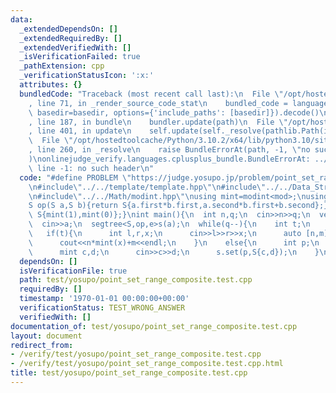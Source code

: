```yaml
---
data:
  _extendedDependsOn: []
  _extendedRequiredBy: []
  _extendedVerifiedWith: []
  _isVerificationFailed: true
  _pathExtension: cpp
  _verificationStatusIcon: ':x:'
  attributes: {}
  bundledCode: "Traceback (most recent call last):\n  File \"/opt/hostedtoolcache/Python/3.10.2/x64/lib/python3.10/site-packages/onlinejudge_verify/documentation/build.py\"\
    , line 71, in _render_source_code_stat\n    bundled_code = language.bundle(stat.path,\
    \ basedir=basedir, options={'include_paths': [basedir]}).decode()\n  File \"/opt/hostedtoolcache/Python/3.10.2/x64/lib/python3.10/site-packages/onlinejudge_verify/languages/cplusplus.py\"\
    , line 187, in bundle\n    bundler.update(path)\n  File \"/opt/hostedtoolcache/Python/3.10.2/x64/lib/python3.10/site-packages/onlinejudge_verify/languages/cplusplus_bundle.py\"\
    , line 401, in update\n    self.update(self._resolve(pathlib.Path(included), included_from=path))\n\
    \  File \"/opt/hostedtoolcache/Python/3.10.2/x64/lib/python3.10/site-packages/onlinejudge_verify/languages/cplusplus_bundle.py\"\
    , line 260, in _resolve\n    raise BundleErrorAt(path, -1, \"no such header\"\
    )\nonlinejudge_verify.languages.cplusplus_bundle.BundleErrorAt: ../../Math/modint.hpp:\
    \ line -1: no such header\n"
  code: "#define PROBLEM \"https://judge.yosupo.jp/problem/point_set_range_composite\"\
    \n#include\"../../template/template.hpp\"\n#include\"../../Data_Structure/segtree.hpp\"\
    \n#include\"../../Math/modint.hpp\"\nusing mint=modint<mod>;\nusing S=pair<mint,mint>;\n\
    S op(S a,S b){return S{a.first*b.first,a.second*b.first+b.second};}\nS e(){return\
    \ S{mint(1),mint(0)};}\nint main(){\n  int n,q;\n  cin>>n>>q;\n  vector<S>a(n);\n\
    \  cin>>a;\n  segtree<S,op,e>s(a);\n  while(q--){\n    int t;\n    cin>>t;\n \
    \   if(t){\n      int l,r,x;\n      cin>>l>>r>>x;\n      auto [n,m]=s.query(l,r);\n\
    \      cout<<n*mint(x)+m<<endl;\n    }\n    else{\n      int p;\n      cin>>p;\n\
    \      mint c,d;\n      cin>>c>>d;\n      s.set(p,S{c,d});\n    }\n  }\n}"
  dependsOn: []
  isVerificationFile: true
  path: test/yosupo/point_set_range_composite.test.cpp
  requiredBy: []
  timestamp: '1970-01-01 00:00:00+00:00'
  verificationStatus: TEST_WRONG_ANSWER
  verifiedWith: []
documentation_of: test/yosupo/point_set_range_composite.test.cpp
layout: document
redirect_from:
- /verify/test/yosupo/point_set_range_composite.test.cpp
- /verify/test/yosupo/point_set_range_composite.test.cpp.html
title: test/yosupo/point_set_range_composite.test.cpp
---
```

